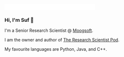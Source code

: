 <iframe allowtransparency="true" frameborder="0" scrolling="no" src="//platform.twitter.com/widgets/follow_button.html?screen_name=scientist_pod"  style="width:300px; height:20px;"></iframe>


### Hi, I'm Suf 👋

I'm a Senior Research Scientist @ [Moogsoft](https://www.moogsoft.com/).

I am the owner and author of [The Research Scientist Pod](https://researchdatapod.com).

My favourite languages are Python, Java, and C++.


<!--
**YusufuShehu/YusufuShehu** is a ✨ _special_ ✨ repository because its `README.md` (this file) appears on your GitHub profile.

Here are some ideas to get you started:

- 🔭 I’m currently working on ...
- 🌱 I’m currently learning ...
- 👯 I’m looking to collaborate on ...
- 🤔 I’m looking for help with ...
- 💬 Ask me about ...
- 📫 How to reach me: ...
- 😄 Pronouns: ...
- ⚡ Fun fact: ...
-->
